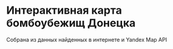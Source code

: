 # Интерактивная карта бомбоубежищ Донецка

Собрана из данных найденных в интернете и Yandex Map API

